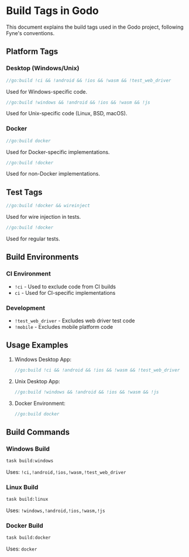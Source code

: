 # Build Tags in Godo

This document explains the build tags used in the Godo project, following Fyne's conventions.

## Platform Tags

### Desktop (Windows/Unix)
```go
//go:build !ci && !android && !ios && !wasm && !test_web_driver
```
Used for Windows-specific code.

```go
//go:build !windows && !android && !ios && !wasm && !js
```
Used for Unix-specific code (Linux, BSD, macOS).

### Docker
```go
//go:build docker
```
Used for Docker-specific implementations.

```go
//go:build !docker
```
Used for non-Docker implementations.

## Test Tags
```go
//go:build !docker && wireinject
```
Used for wire injection in tests.

```go
//go:build !docker
```
Used for regular tests.

## Build Environments

### CI Environment
- `!ci` - Used to exclude code from CI builds
- `ci` - Used for CI-specific implementations

### Development
- `!test_web_driver` - Excludes web driver test code
- `!mobile` - Excludes mobile platform code

## Usage Examples

1. Windows Desktop App:
   ```go
   //go:build !ci && !android && !ios && !wasm && !test_web_driver
   ```

2. Unix Desktop App:
   ```go
   //go:build !windows && !android && !ios && !wasm && !js
   ```

3. Docker Environment:
   ```go
   //go:build docker
   ```

## Build Commands

### Windows Build
```bash
task build:windows
```
Uses: `!ci,!android,!ios,!wasm,!test_web_driver`

### Linux Build
```bash
task build:linux
```
Uses: `!windows,!android,!ios,!wasm,!js`

### Docker Build
```bash
task build:docker
```
Uses: `docker` 